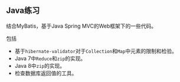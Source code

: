 ## Java练习

结合MyBatis，基于Java Spring MVC的Web框架下的一些代码。

包括

* 基于`hibernate-validator`对于`Collection`和`Map`中元素的限制和检验。
* Java 7中`Reduce`和`zip`的实现。
* Java 8中`zip`的实现。
* 检查数据库返回值的工具。